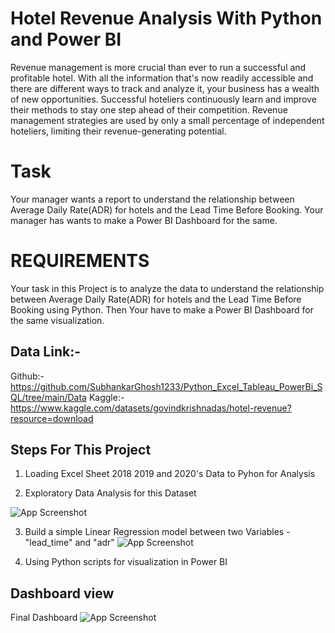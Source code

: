 
# Hotel Revenue Analysis With Python and Power BI
Revenue management is more crucial than ever to run a successful and profitable hotel. With all the information that's now readily accessible and there are different ways to track and analyze it, your business has a wealth of new opportunities. Successful hoteliers continuously learn and improve their methods to stay one step ahead of their competition. Revenue management strategies are used by only a small percentage of independent hoteliers, limiting their revenue-generating potential.


# Task
Your manager wants a report to understand the relationship between Average Daily Rate(ADR) for hotels and the Lead Time Before Booking. Your manager has wants to make a Power BI Dashboard for the same.
# REQUIREMENTS
Your task in this Project is to analyze the data to understand the relationship between Average Daily Rate(ADR) for hotels and the Lead Time Before Booking using Python. Then Your have to make a Power BI Dashboard for the same visualization. 
## Data Link:- 
Github:- 
https://github.com/SubhankarGhosh1233/Python_Excel_Tableau_PowerBi_SQL/tree/main/Data
Kaggle:- 
https://www.kaggle.com/datasets/govindkrishnadas/hotel-revenue?resource=download



## Steps For This Project
1. Loading Excel Sheet 2018 2019 and 2020's Data to Pyhon for Analysis

2. Exploratory Data Analysis for this Dataset

![App Screenshot](https://snipboard.io/c7CDAa.jpg)

3. Build a simple Linear Regression model between two Variables - "lead_time" and "adr"
![App Screenshot](https://snipboard.io/bZYd7U.jpg)

4. Using  Python scripts for visualization in Power BI
## Dashboard view
Final Dashboard
![App Screenshot](https://snipboard.io/PfCFMh.jpg)